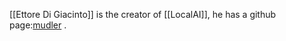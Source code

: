 [[Ettore Di Giacinto]] is the creator of [[LocalAI]], he has a github page:[mudler](https://github.com/mudler/) .